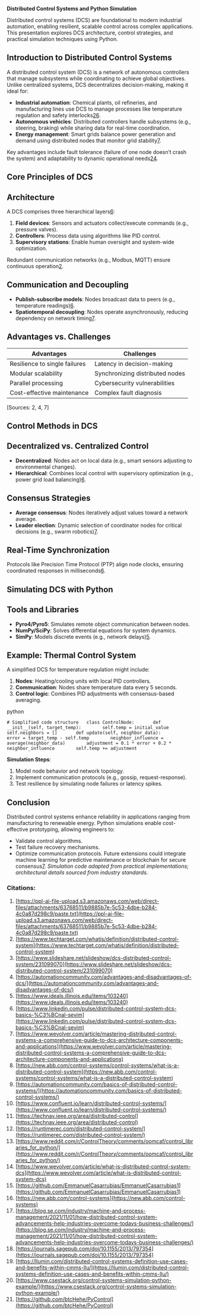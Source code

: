 **Distributed Control Systems and Python Simulation**

Distributed control systems (DCS) are foundational to modern industrial automation, enabling resilient, scalable control across complex applications. This presentation explores DCS architecture, control strategies, and practical simulation techniques using Python.

## **Introduction to Distributed Control Systems**

A distributed control system (DCS) is a network of autonomous controllers that manage subsystems while coordinating to achieve global objectives. Unlike centralized systems, DCS decentralizes decision-making, making it ideal for:

- **Industrial automation**: Chemical plants, oil refineries, and manufacturing lines use DCS to manage processes like temperature regulation and safety interlocks[2](https://www.techtarget.com/whatis/definition/distributed-control-system)[6](https://www.linkedin.com/pulse/distributed-control-system-dcs-basics-%C3%BCnal-sevim).
- **Autonomous vehicles**: Distributed controllers handle subsystems (e.g., steering, braking) while sharing data for real-time coordination.
- **Energy management**: Smart grids balance power generation and demand using distributed nodes that monitor grid stability[7](https://www.wevolver.com/article/mastering-distributed-control-systems-a-comprehensive-guide-to-dcs-architecture-components-and-applications).

Key advantages include fault tolerance (failure of one node doesn’t crash the system) and adaptability to dynamic operational needs[2](https://www.techtarget.com/whatis/definition/distributed-control-system)[4](https://automationcommunity.com/advantages-and-disadvantages-of-dcs/).

## **Core Principles of DCS**
## **Architecture**

A DCS comprises three hierarchical layers[6](https://www.linkedin.com/pulse/distributed-control-system-dcs-basics-%C3%BCnal-sevim):

1. **Field devices**: Sensors and actuators collect/execute commands (e.g., pressure valves).
2. **Controllers**: Process data using algorithms like PID control.
3. **Supervisory stations**: Enable human oversight and system-wide optimization.

Redundant communication networks (e.g., Modbus, MQTT) ensure continuous operation[2](https://www.techtarget.com/whatis/definition/distributed-control-system).

## **Communication and Decoupling**

- **Publish-subscribe models**: Nodes broadcast data to peers (e.g., temperature readings)[6](https://www.linkedin.com/pulse/distributed-control-system-dcs-basics-%C3%BCnal-sevim).
- **Spatiotemporal decoupling**: Nodes operate asynchronously, reducing dependency on network timing[7](https://www.wevolver.com/article/mastering-distributed-control-systems-a-comprehensive-guide-to-dcs-architecture-components-and-applications).

## **Advantages vs. Challenges**

|**Advantages**|**Challenges**|
|---|---|
|Resilience to single failures|Latency in decision-making|
|Modular scalability|Synchronizing distributed nodes|
|Parallel processing|Cybersecurity vulnerabilities|
|Cost-effective maintenance|Complex fault diagnosis|

[Sources: 2, 4, 7]
## **Control Methods in DCS**

## **Decentralized vs. Centralized Control**

- **Decentralized**: Nodes act on local data (e.g., smart sensors adjusting to environmental changes).
- **Hierarchical**: Combines local control with supervisory optimization (e.g., power grid load balancing)[6](https://www.linkedin.com/pulse/distributed-control-system-dcs-basics-%C3%BCnal-sevim).

## **Consensus Strategies**
- **Average consensus**: Nodes iteratively adjust values toward a network average.
- **Leader election**: Dynamic selection of coordinator nodes for critical decisions (e.g., swarm robotics)[7](https://www.wevolver.com/article/mastering-distributed-control-systems-a-comprehensive-guide-to-dcs-architecture-components-and-applications).
## **Real-Time Synchronization**

Protocols like Precision Time Protocol (PTP) align node clocks, ensuring coordinated responses in milliseconds[6](https://www.linkedin.com/pulse/distributed-control-system-dcs-basics-%C3%BCnal-sevim).
## **Simulating DCS with Python**

## **Tools and Libraries**

- **Pyro4/Pyro5**: Simulates remote object communication between nodes.
- **NumPy/SciPy**: Solves differential equations for system dynamics.
- **SimPy**: Models discrete events (e.g., network delays)[5](https://www.ideals.illinois.edu/items/103240).

## **Example: Thermal Control System**

A simplified DCS for temperature regulation might include:

1. **Nodes**: Heating/cooling units with local PID controllers.
2. **Communication**: Nodes share temperature data every 5 seconds.
3. **Control logic**: Combines PID adjustments with consensus-based averaging.

python

`# Simplified code structure   class ControlNode:       def __init__(self, target_temp):        self.temp = initial_value        self.neighbors = []       def update(self, neighbor_data):        error = target_temp - self.temp        neighbor_influence = average(neighbor_data)        adjustment = 0.1 * error + 0.2 * neighbor_influence        self.temp += adjustment`  

**Simulation Steps**:

1. Model node behavior and network topology.
2. Implement communication protocols (e.g., gossip, request-response).
3. Test resilience by simulating node failures or latency spikes.

## **Conclusion**
Distributed control systems enhance reliability in applications ranging from manufacturing to renewable energy. Python simulations enable cost-effective prototyping, allowing engineers to:

- Validate control algorithms.
- Test failure recovery mechanisms.
- Optimize communication protocols.
Future extensions could integrate machine learning for predictive maintenance or blockchain for secure consensus[7](https://www.wevolver.com/article/mastering-distributed-control-systems-a-comprehensive-guide-to-dcs-architecture-components-and-applications).
_Simulation code adapted from practical implementations; architectural details sourced from industry standards._

### Citations:

1. [https://ppl-ai-file-upload.s3.amazonaws.com/web/direct-files/attachments/63768511/b9885b7e-5c53-4dbe-b284-4c0a87d298c9/paste.txt](https://ppl-ai-file-upload.s3.amazonaws.com/web/direct-files/attachments/63768511/b9885b7e-5c53-4dbe-b284-4c0a87d298c9/paste.txt)
2. [https://www.techtarget.com/whatis/definition/distributed-control-system](https://www.techtarget.com/whatis/definition/distributed-control-system)
3. [https://www.slideshare.net/slideshow/dcs-distributed-control-system/231099070](https://www.slideshare.net/slideshow/dcs-distributed-control-system/231099070)
4. [https://automationcommunity.com/advantages-and-disadvantages-of-dcs/](https://automationcommunity.com/advantages-and-disadvantages-of-dcs/)
5. [https://www.ideals.illinois.edu/items/103240](https://www.ideals.illinois.edu/items/103240)
6. [https://www.linkedin.com/pulse/distributed-control-system-dcs-basics-%C3%BCnal-sevim](https://www.linkedin.com/pulse/distributed-control-system-dcs-basics-%C3%BCnal-sevim)
7. [https://www.wevolver.com/article/mastering-distributed-control-systems-a-comprehensive-guide-to-dcs-architecture-components-and-applications](https://www.wevolver.com/article/mastering-distributed-control-systems-a-comprehensive-guide-to-dcs-architecture-components-and-applications)
8. [https://new.abb.com/control-systems/control-systems/what-is-a-distributed-control-system](https://new.abb.com/control-systems/control-systems/what-is-a-distributed-control-system)
9. [https://automationcommunity.com/basics-of-distributed-control-systems/](https://automationcommunity.com/basics-of-distributed-control-systems/)
10. [https://www.confluent.io/learn/distributed-control-systems/](https://www.confluent.io/learn/distributed-control-systems/)
11. [https://technav.ieee.org/area/distributed-control](https://technav.ieee.org/area/distributed-control)
12. [https://runtimerec.com/distributed-control-system/](https://runtimerec.com/distributed-control-system/)
13. [https://www.reddit.com/r/ControlTheory/comments/oomcaf/control_libraries_for_python/](https://www.reddit.com/r/ControlTheory/comments/oomcaf/control_libraries_for_python/)
14. [https://www.wevolver.com/article/what-is-distributed-control-system-dcs](https://www.wevolver.com/article/what-is-distributed-control-system-dcs)
15. [https://github.com/EmmanuelCasarrubias/EmmanuelCasarrubias1](https://github.com/EmmanuelCasarrubias/EmmanuelCasarrubias1)
16. [https://new.abb.com/control-systems](https://new.abb.com/control-systems)
17. [https://blog.se.com/industry/machine-and-process-management/2021/11/01/how-distributed-control-system-advancements-help-industries-overcome-todays-business-challenges/](https://blog.se.com/industry/machine-and-process-management/2021/11/01/how-distributed-control-system-advancements-help-industries-overcome-todays-business-challenges/)
18. [https://journals.sagepub.com/doi/10.1155/2013/797354](https://journals.sagepub.com/doi/10.1155/2013/797354)
19. [https://llumin.com/distributed-control-systems-definition-use-cases-and-benefits-within-cmms-llu/](https://llumin.com/distributed-control-systems-definition-use-cases-and-benefits-within-cmms-llu/)
20. [https://www.csestack.org/control-systems-simulation-python-example/](https://www.csestack.org/control-systems-simulation-python-example/)
21. [https://github.com/btcHehe/PyControl](https://github.com/btcHehe/PyControl)
